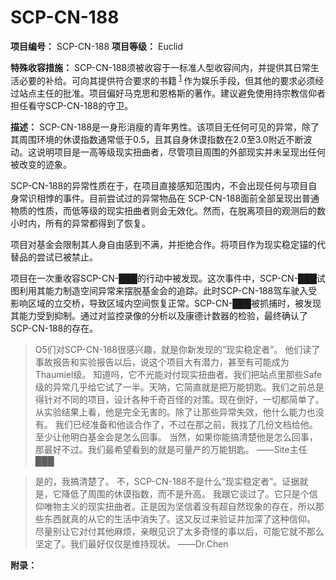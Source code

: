 # SCP-CN-188


**项目编号：**  SCP-CN-188
**项目等级：**  Euclid

**特殊收容措施：**  SCP-CN-188须被收容于一标准人型收容间内，并提供其日常生活必要的补给。可向其提供符合要求的书籍<sup class='footnoteref'>
 <a shape='rect' class='footnoteref' id='footnoteref-1' href='javascript:;' onclick='WIKIDOT.page.utils.scrollToReference(&apos;footnote-1&apos;)'>1</a>
</sup>作为娱乐手段，但其他的要求必须经过站点主任的批准。项目偏好马克思和恩格斯的著作。建议避免使用持宗教信仰者担任看守SCP-CN-188的守卫。

**描述：**  SCP-CN-188是一身形消瘦的青年男性。该项目无任何可见的异常，除了其周围环境的休谟指数通常低于0.5，且其自身休谟指数在2.0至3.0附近不断波动。这说明项目是一高等级现实扭曲者，尽管项目周围的外部现实并未呈现出任何被改变的迹象。

SCP-CN-188的异常性质在于，在项目直接感知范围内，不会出现任何与项目自身常识相悖的事件。目前尝试过的异常物品在 SCP-CN-188面前全部呈现出普通物质的性质，而低等级的现实扭曲者则会无效化。然而，在脱离项目的观测后的数小时内，所有的异常都得到了恢复。

项目对基金会限制其人身自由感到不满，并拒绝合作。将项目作为现实稳定锚的代替品的尝试已被禁止。

项目在一次重收容SCP-CN-███的行动中被发现。这次事件中，SCP-CN-███试图利用其能力制造空间异常来摆脱基金会的追踪。此时SCP-CN-188驾车驶入受影响区域的立交桥，导致区域内空间恢复正常。SCP-CN-███被抓捕时，被发现其能力受到抑制。通过对监控录像的分析以及康德计数器的检验，最终确认了SCP-CN-188的存在。


> O5们对SCP-CN-188很感兴趣，就是你新发现的“现实稳定者”。
他们读了事故报告和实验报告以后，说这个项目大有潜力，甚至有可能成为Thaumiel级。
知道吗，它不光能对付现实扭曲者。我们把站点里那些Safe级的异常几乎给它试了一半。天呐，它简直就是把万能钥匙。我们之前总是得针对不同的项目，设计各种千奇百怪的对策。现在倒好，一切都简单了。
从实验结果上看，他是完全无害的。除了让那些异常失效，他什么能力也没有。
我们已经准备和他谈合作了，不过在那之前，我找了几份文档给他。至少让他明白基金会是怎么回事。
当然，如果你能搞清楚他是怎么回事，那最好不过。我们最希望看到的就是可量产的万能钥匙。
——Site主任███
> 


> 是的，我搞清楚了。
不，SCP-CN-188不是什么“现实稳定者”。证据就是，它降低了周围的休谟指数，而不是升高。
我跟它谈过了。它只是个信仰唯物主义的现实扭曲者。正是因为坚信着没有超自然现象的存在，所以那些东西就真的从它的生活中消失了。这又反过来验证并加深了这种信仰。
尽量别让它对付其他麻烦，亲眼见识了太多奇怪的事以后，可能它就不那么坚定了。我们最好仅仅是维持现状。
——Dr.Chen
> 

**附录：** 




